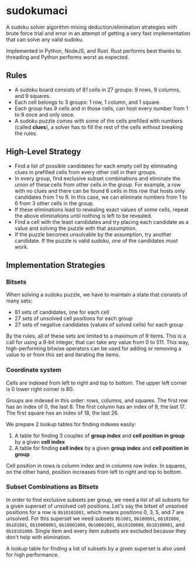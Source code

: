 # sudokumaci

A sudoku solver algorithm mixing deduction/elimination strategies with brute force trial and error in an attempt of getting a very fast implementation that can solve any valid sudoku.

Implemented in Python, NodeJS, and Rust. Rust performs best thanks to threading and Python performs worst as expected.

## Rules

- A sudoku board consists of 81 cells in 27 groups: 9 rows, 9 columns, and 9 squares.
- Each cell belongs to 3 groups: 1 row, 1 column, and 1 square.
- Each group has 9 cells and in those cells, can host every number from 1 to 9 once and only once.
- A sudoku puzzle comes with some of the cells prefilled with numbers (called **clues**), a solver has to fill the rest of the cells without breaking the rules.

## High-Level Strategy

- Find a list of possible candidates for each empty cell by eliminating clues in prefilled cells from every other cell in their groups.
- In every group, find exclusive subset combinations and eliminate the union of these cells from other cells in the group. For example, a row with no clues and there can be found 6 cells in this row that hosts only candidates from 1 to 6. In this case, we can eliminate numbers from 1 to 6 from 3 other cells in the group.
- If these eliminations lead to revealing exact values of some cells, repeat the above eliminations until nothing is left to be revealed.
- Find a cell with the least candidates and try placing each candidate as a value and solving the puzzle with that assumption.
- If the puzzle becomes unsolvable by the assumption, try another candidate. If the puzzle is valid sudoku, one of the candidates must work.

## Implementation Strategies

### Bitsets

When solving a sudoku puzzle, we have to maintain a state that consists of many sets:

- 81 sets of candidates, one for each cell
- 27 sets of unsolved cell positions for each group
- 27 sets of negative candidates (values of solved cells) for each group

By the rules, all of these sets are limited to a maximum of 9 items. This is a call for using a 9-bit integer, that can take any value from 0 to 511. This way, high-performing bitwise operators can be used for adding or removing a value to or from this set and iterating the items.

### Coordinate system

Cells are indexed from left to right and top to bottom. The upper left corner is 0 lower right corner is 80.

Groups are indexed in this order: rows, columns, and squares. The first row has an index of 0, the last 8. The first column has an index of 9, the last 17. The first square has an index of 18, the last 26.

We prepare 2 lookup tables for finding indexes easily:

1. A table for finding 3 couples of **group index** and **cell position in group** by a given **cell index**
2. A table for finding **cell index** by a given **group index** and **cell position in group**

Cell position in rows is column index and in columns row index. In squares, on the other hand, position increases from left to right and top to bottom.

### Subset Combinations as Bitsets

In order to find exclusive subsets per group, we need a list of all subsets for a given superset of unsolved cell positions. Let's say the bitset of unsolved positions for a row is `0b10101001`, which means positions 0, 3, 5, and 7 are unsolved. For this superset we need subsets `0b1001`, `0b100001`, `0b101000`, `0b101001`, `0b10000001`, `0b10001000`, `0b10001001`, `0b10100000`, `0b10100001`, and `0b10101000`. Single item and every item subsets are excluded because they don't help with elimination.

A lookup table for finding a list of subsets by a given superset is also used for high performance.
